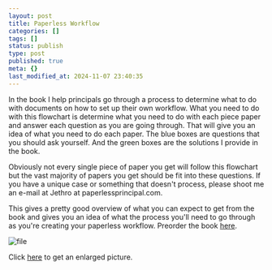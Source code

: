 ```yaml
---
layout: post
title: Paperless Workflow
categories: []
tags: []
status: publish
type: post
published: true
meta: {}
last_modified_at: 2024-11-07 23:40:35
---
```


In the book I help principals go through a process to determine what to do with documents on how to set up their own workflow. What you need to do with this flowchart is determine what you need to do with each piece paper and answer each question as you are going through. That will give you an idea of what you need to do each paper. The blue boxes are questions that you should ask yourself. And the green boxes are the solutions I provide in the book.

Obviously not every single piece of paper you get will follow this flowchart but the vast majority of papers you get should be fit into these questions. If you have a unique case or something that doesn't process, please shoot me an e-mail at Jethro at paperlessprincipal.com.

This gives a pretty good overview of what you can expect to get from the book and gives you an idea of what  the process you'll need to go through as you're creating your paperless workflow. Preorder the book 
[here](http://paperlessprincipal.com/preorder).
































































 

  
  
    
![file](/squarespace_images/content_v1_4fffa949e4b0b4590d67b4e7_1345046640108-H6X6M21HNTG1AZFLT0ID_file_)
  






Click 
[here](http://static.squarespace.com/static/4fffa949e4b0b4590d67b4e7/t/502bb29cc4aa7ecb517a2184/1345041052312/) to get an enlarged picture.​
